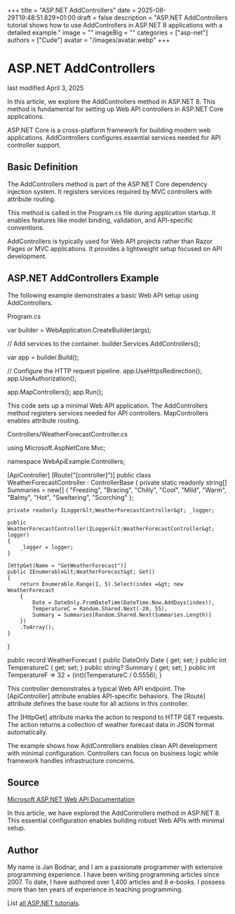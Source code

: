 +++
title = "ASP.NET AddControllers"
date = 2025-08-29T19:48:51.829+01:00
draft = false
description = "ASP.NET AddControllers tutorial shows how to use AddControllers in ASP.NET 8 applications with a detailed example."
image = ""
imageBig = ""
categories = ["asp-net"]
authors = ["Cude"]
avatar = "/images/avatar.webp"
+++

# ASP.NET AddControllers

last modified April 3, 2025

In this article, we explore the AddControllers method in ASP.NET 8. This method
is fundamental for setting up Web API controllers in ASP.NET Core applications.

ASP.NET Core is a cross-platform framework for building modern web applications.
AddControllers configures essential services needed for API controller support.

## Basic Definition

The AddControllers method is part of the ASP.NET Core dependency injection system.
It registers services required by MVC controllers with attribute routing.

This method is called in the Program.cs file during application startup. It
enables features like model binding, validation, and API-specific conventions.

AddControllers is typically used for Web API projects rather than Razor Pages or
MVC applications. It provides a lightweight setup focused on API development.

## ASP.NET AddControllers Example

The following example demonstrates a basic Web API setup using AddControllers.

Program.cs
  

var builder = WebApplication.CreateBuilder(args);

// Add services to the container.
builder.Services.AddControllers();

var app = builder.Build();

// Configure the HTTP request pipeline.
app.UseHttpsRedirection();
app.UseAuthorization();

app.MapControllers();
app.Run();

This code sets up a minimal Web API application. The AddControllers
method registers services needed for API controllers. MapControllers
enables attribute routing.

Controllers/WeatherForecastController.cs
  

using Microsoft.AspNetCore.Mvc;

namespace WebApiExample.Controllers;

[ApiController]
[Route("[controller]")]
public class WeatherForecastController : ControllerBase
{
    private static readonly string[] Summaries = new[]
    {
        "Freezing", "Bracing", "Chilly", "Cool", "Mild",
        "Warm", "Balmy", "Hot", "Sweltering", "Scorching"
    };

    private readonly ILogger&lt;WeatherForecastController&gt; _logger;

    public WeatherForecastController(ILogger&lt;WeatherForecastController&gt; logger)
    {
        _logger = logger;
    }

    [HttpGet(Name = "GetWeatherForecast")]
    public IEnumerable&lt;WeatherForecast&gt; Get()
    {
        return Enumerable.Range(1, 5).Select(index =&gt; new WeatherForecast
        {
            Date = DateOnly.FromDateTime(DateTime.Now.AddDays(index)),
            TemperatureC = Random.Shared.Next(-20, 55),
            Summary = Summaries[Random.Shared.Next(Summaries.Length)]
        })
        .ToArray();
    }
}

public record WeatherForecast
{
    public DateOnly Date { get; set; }
    public int TemperatureC { get; set; }
    public string? Summary { get; set; }
    public int TemperatureF =&gt; 32 + (int)(TemperatureC / 0.5556);
}

This controller demonstrates a typical Web API endpoint. The [ApiController]
attribute enables API-specific behaviors. The [Route] attribute
defines the base route for all actions in this controller.

The [HttpGet] attribute marks the action to respond to HTTP GET
requests. The action returns a collection of weather forecast data in JSON
format automatically.

The example shows how AddControllers enables clean API development with minimal
configuration. Controllers can focus on business logic while framework handles
infrastructure concerns.

## Source

[Microsoft ASP.NET Web API Documentation](https://learn.microsoft.com/en-us/aspnet/core/web-api/?view=aspnetcore-8.0)

In this article, we have explored the AddControllers method in ASP.NET 8. This
essential configuration enables building robust Web APIs with minimal setup.

## Author

My name is Jan Bodnar, and I am a passionate programmer with extensive
programming experience. I have been writing programming articles since 2007.
To date, I have authored over 1,400 articles and 8 e-books. I possess more
than ten years of experience in teaching programming.

List [all ASP.NET tutorials](/all/#asp-net).